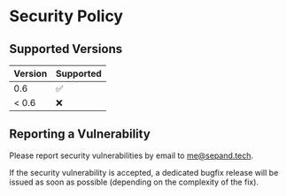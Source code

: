 # Security Policy

## Supported Versions

| Version       | Supported          |
| ------------- | ------------------ |
| 0.6           | :white_check_mark: |
| < 0.6         | :x:                |

## Reporting a Vulnerability

Please report security vulnerabilities by email to [me@sepand.tech](mailto:me@sepand.tech "me@sepand.tech").

If the security vulnerability is accepted, a dedicated bugfix release will be issued as soon as possible (depending on the complexity of the fix).